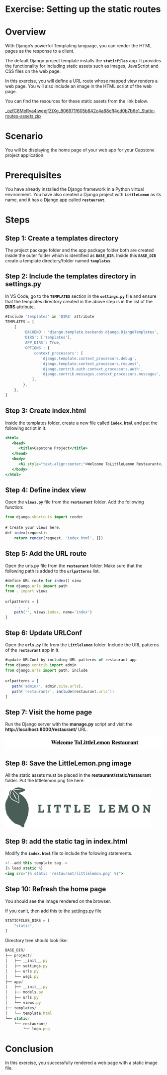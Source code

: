 # Exercise: Setting up the static routes

# Overview

With Django’s powerful Templating language, you can render the HTML pages as the response to a client.

The default Django project template installs the **`staticfiles`** app. It provides the functionality for including static assets such as images, JavaScript and CSS files on the web page.

In this exercise, you will define a URL route whose mapped view renders a web page. You will also include an image in the HTML script of the web page.

You can find the resources for these static assets from the link below.

[_ozfC8MeRya4iwepjfZtXg_806971f605b842c4a88cff4cd0b7b6e1_Static-routes-assets.zip](Exercise%20Setting%20up%20the%20static%20routes%20a5032249653b4c74a2866354bd44d2ad/_ozfC8MeRya4iwepjfZtXg_806971f605b842c4a88cff4cd0b7b6e1_Static-routes-assets.zip)

# Scenario

You will be displaying the home page of your web app for your Capstone project application.

# Prerequisites

You have already installed the Django framework in a Python virtual environment. You have also created a Django project with **`LittleLemon`** as its name, and it has a Django app called **`restaurant`**.

# Steps

## Step 1: **Create a templates directory**

The project package folder and the app package folder both are created inside the outer folder which is identified as **`BASE_DIR`**. Inside this **`BASE_DIR`**  create a template directory/folder named **`templates`**.

## **Step 2: Include the templates directory in settings.py**

In VS Code, go to the **`TEMPLATES`** section in the **`settings.py`** file and ensure that the templates directory created in the above step is in the list of the **DIRS** attribute.

```jsx
#Include 'templates' in 'DIRS' attribute
TEMPLATES = [
    {
        'BACKEND': 'django.template.backends.django.DjangoTemplates',
        'DIRS': ['templates'],
        'APP_DIRS': True,
        'OPTIONS': {
            'context_processors': [
                'django.template.context_processors.debug',
                'django.template.context_processors.request',
                'django.contrib.auth.context_processors.auth',
                'django.contrib.messages.context_processors.messages',
            ],
        },
    },
]
```

## Step 3: Create index.html

Inside the templates folder, create a new file called **`index.html`** and put the following script in it.

```jsx
<html>
   <head>
      <title>Capstone Project</title>
   </head>
   <body>
      <h1 style="text-align:center;">Welcome ToLittleLemon Restaurant</h1>
   </body>
</html>
```

## Step 4: **Define index view**

Open the **`views.py`** file from the **`restaurant`** folder. Add the following function:

```jsx
from django.shortcuts import render

# Create your views here.
def index(request):
    return render(request, 'index.html', {})
```

## Step 5: **Add the URL route**

Open the urls.py file from the **`restaurant`** folder. Make sure that the following path is added to the **`urlpatterns`** list.

```jsx
#define URL route for index() view
from django.urls import path
from . import views

urlpatterns = [
    . . . ,
    path('', views.index, name='index')
]
```

## Step 6: **Update URLConf**

Open the **`urls.py`** file from the **`Littlelemon`** folder. Include the URL patterns of the **`restaurant`** app in it.

```jsx
#update URLConf by including URL patterns of restaurant app
from django.contrib import admin
from django.urls import path, include

urlpatterns = [
   path('admin/', admin.site.urls),
   path('restaurant/', include(restaurant.urls'))
]
```

## Step 7: Visit the home page

Run the Django server with the **manage.py** script and visit the **http://localhost:8000/restaurant/** URL.

![Untitled](Exercise%20Setting%20up%20the%20static%20routes%20a5032249653b4c74a2866354bd44d2ad/Untitled.png)

## Step 8: **Save the LittleLemon.png image**

All the static assets must be placed in the **restaurant/static/restaurant** folder. Put the littlelemon.png file here.

![logo.png](Exercise%20Setting%20up%20the%20static%20routes%20a5032249653b4c74a2866354bd44d2ad/logo.png)

## Step 9: **add the static tag in index.html**

Modify the **`index.html`** file to include the following statements.

```jsx
<!--add this template tag-->
{% load static %}
<img src="{% static 'restaurant/littlelemon.png' %}">
```

## Step 10: Refresh the home page

You should see the image rendered on the browser.

If you can’t, then add this to the [settings.py](http://settings.py) file 

```jsx
STATICFILES_DIRS = [
    "static",
]
```

Directory tree should look like:

```jsx
BASE_DIR/
├── project/
│   ├── __init__.py
│   ├── settings.py
│   ├── urls.py
│   └── wsgi.py
├── app/
│   ├── __init__.py
│   ├── models.py
│   ├── urls.py
│   └── views.py
├── templates/
│   └── template.html
└── static/
    └── restaurant/
        └── logo.png
```

# Conclusion

In this exercise, you successfully rendered a web page with a static image file.